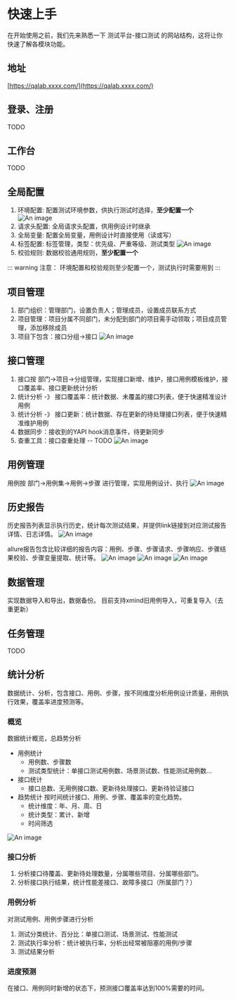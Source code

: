 # 快速上手
在开始使用之前，我们先来熟悉一下 测试平台-接口测试 的网站结构，这将让你快速了解各模块功能。

## 地址
[https://qalab.xxxx.com/](https://qalab.xxxx.com/)

## 登录、注册
TODO

## 工作台
TODO

## 全局配置
1. 环境配置: 配置测试环境参数，供执行测试时选择，**至少配置一个**
![An image](./global_config_1.png)
2. 请求头配置: 全局请求头配置，供用例设计时继承
3. 全局变量: 配置全局变量，用例设计时直接使用（读或写）
4. 标签配置: 标签管理，类型：优先级、严重等级、测试类型
![An image](./global_config_4.png)
5. 校验规则: 数据校验通用规则，**至少配置一个**

::: warning 注意：
环境配置和校验规则至少配置一个，测试执行时需要用到
:::

## 项目管理
1. 部门组织：管理部门，设置负责人；管理成员，设置成员联系方式
2. 项目管理：项目分属不同部门，未分配到部门的项目需手动领取；项目成员管理，添加移除成员
3. 项目下包含：接口分组->接口
![An image](./project_mgr_1.png)

## 接口管理
1. 接口按 部门->项目->分组管理，实现接口新增、维护，接口用例模板维护，接口覆盖率、接口更新统计分析
2. 统计分析 -》 接口覆盖率：统计数据、未覆盖的接口列表，便于快速精准设计用例
3. 统计分析 -》 接口更新：统计数据、存在更新的待处理接口列表，便于快速精准维护用例
4. 数据同步：接收到的YAPI hook消息事件，待更新同步
5. 查重工具：接口查重处理  -- TODO
![An image](./api_mgr_1.png)

## 用例管理
用例按 部门->用例集->用例->步骤 进行管理，实现用例设计、执行
![An image](./case_mgr_1.png)

## 历史报告
历史报告列表显示执行历史，统计每次测试结果，并提供link链接到对应测试报告详情、日志详情。
![An image](./report_history_1.png)

allure报告包含比较详细的报告内容：用例、步骤、步骤请求、步骤响应、步骤结果校验、步骤变量提取、统计等。
![An image](./allure_report_1.png)
![An image](./allure_report_2.png)
![An image](./allure_report_3.png)

## 数据管理
实现数据导入和导出，数据备份。
目前支持xmind旧用例导入，可重复导入（去重更新）

## 任务管理
TODO

## 统计分析
数据统计、分析，包含接口、用例、步骤，按不同维度分析用例设计质量，用例执行效果，覆盖率进度预测等。
### 概览
数据统计概览，总趋势分析
- 用例统计
  - 用例数、步骤数
  - 测试类型统计：单接口测试用例数、场景测试数、性能测试用例数...
- 接口统计
  - 接口总数、无用例接口数、更新待处理接口、更新待验证接口
- 趋势统计
按时间统计接口、用例、步骤、覆盖率的变化趋势。
  - 统计维度：年、月、周、日
  - 统计类型：累计、新增
  - 时间筛选

![An image](./sa_summary_1.png)

### 接口分析
1. 分析接口待覆盖、更新待处理数量，分属哪些项目、分属哪些部门。
2. 分析接口执行结果，统计性能差接口、故障多接口（所属部门？）

### 用例分析
对测试用例、用例步骤进行分析

1. 测试分类统计、百分比：单接口测试、场景测试、性能测试 
2. 测试执行率分析：统计被执行率，分析出经常被阻塞的用例/步骤 
3. 测试结果分析

### 进度预测
在接口、用例同时新增的状态下，预测接口覆盖率达到100%需要的时间。